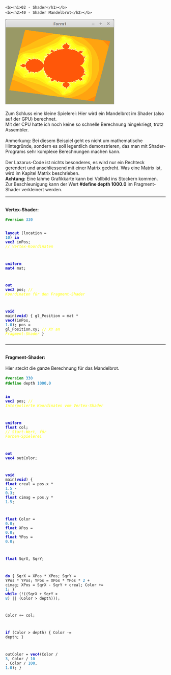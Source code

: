     <b><h1>02 - Shader</h1></b>
    <b><h2>40 - Shader Mandelbrot</h2></b>
<img src="image.png" alt="Selfhtml"><br><br>
Zum Schluss eine kleine Spielerei: Hier wird ein Mandelbrot im Shader (also auf der GPU) berechnet.<br>
Mit der CPU hatte ich noch keine so schnelle Berechnung hingekriegt, trotz Assembler.<br>
<br>
Anmerkung: Bei diesem Beispiel geht es nicht um mathematische Hintegründe, sondern es soll legentlich demonstrieren, das man mit Shader-Programs sehr komplexe Berechnungen machen kann.<br>
<br>
Der Lazarus-Code ist nichts besonderes, es wird nur ein Rechteck gerendert und anschliessend mit einer Matrix gedreht. Was eine Matrix ist, wird im Kapitel Matrix beschrieben.<br>
<b>Achtung:</b> Eine lahme Grafikkarte kann bei Vollbild ins Stockern kommen.<br>
Zur Beschleunigung kann der Wert <b>#define depth 1000.0</b> im Fragment-Shader verkleinert werden.<br>
<hr><br>
<b>Vertex-Shader:</b><br>
<pre><code><b><font color="#008800">#version</font></b> <font color="#0077BB">330</font>

<b><font color="0000BB">layout</font></b> (location = <font color="#0077BB">10</font>) <b><font color="0000BB">in</font></b> <b><font color="0000BB">vec3</font></b> inPos;   <i><font color="#FFFF00">// Vertex-Koordinaten</font></i>

<b><font color="0000BB">uniform</font></b> <b><font color="0000BB">mat4</font></b> mat;

<b><font color="0000BB">out</font></b> <b><font color="0000BB">vec2</font></b> pos;                           <i><font color="#FFFF00">// Koordinaten für den Fragment-Shader</font></i>

<b><font color="0000BB">void</font></b> main(<b><font color="0000BB">void</font></b>) {
  gl_Position = mat * <b><font color="0000BB">vec4</font></b>(inPos, <font color="#0077BB">1</font>.<font color="#0077BB">0</font>);
  pos = gl_Position.xy;                 <i><font color="#FFFF00">// XY an Fragment-Shader</font></i>
}
</pre></code>
<hr><br>
<b>Fragment-Shader:</b><br>
<br>
Hier steckt die ganze Berechnung für das Mandelbrot.<br>
<pre><code><b><font color="#008800">#version</font></b> <font color="#0077BB">330</font>
<b><font color="#008800">#define</font></b> depth <font color="#0077BB">1000</font>.<font color="#0077BB">0</font>

<b><font color="0000BB">in</font></b> <b><font color="0000BB">vec2</font></b> pos;       <i><font color="#FFFF00">// Interpolierte Koordinaten vom Vertex-Shader</font></i>

<b><font color="0000BB">uniform</font></b> <b><font color="0000BB">float</font></b> col; <i><font color="#FFFF00">// Start-Wert, für Farben-Spielerei</font></i>

<b><font color="0000BB">out</font></b> <b><font color="0000BB">vec4</font></b> outColor;

<b><font color="0000BB">void</font></b> main(<b><font color="0000BB">void</font></b>) {
  <b><font color="0000BB">float</font></b> creal = pos.x * <font color="#0077BB">1</font>.<font color="#0077BB">5</font> - <font color="#0077BB">0</font>.<font color="#0077BB">3</font>;
  <b><font color="0000BB">float</font></b> cimag = pos.y * <font color="#0077BB">1</font>.<font color="#0077BB">5</font>;

  <b><font color="0000BB">float</font></b> Color = <font color="#0077BB">0</font>.<font color="#0077BB">0</font>;
  <b><font color="0000BB">float</font></b> XPos  = <font color="#0077BB">0</font>.<font color="#0077BB">0</font>;
  <b><font color="0000BB">float</font></b> YPos  = <font color="#0077BB">0</font>.<font color="#0077BB">0</font>;

  <b><font color="0000BB">float</font></b> SqrX, SqrY;

  <b><font color="0000BB">do</font></b> {
    SqrX   = XPos * XPos;
    SqrY   = YPos * YPos;
    YPos   = XPos * YPos * <font color="#0077BB">2</font> + cimag;
    XPos   = SqrX - SqrY + creal;
    Color += <font color="#0077BB">1</font>;
  } <b><font color="0000BB">while</font></b> (!((SqrX + SqrY > <font color="#0077BB">8</font>) || (Color > depth)));

  Color += col;

  <b><font color="0000BB">if</font></b> (Color > depth) {
    Color -= depth;
  }

  outColor = <b><font color="0000BB">vec4</font></b>(Color / <font color="#0077BB">3</font>, Color / <font color="#0077BB">10</font> , Color / <font color="#0077BB">100</font>, <font color="#0077BB">1</font>.<font color="#0077BB">0</font>);
}
</pre></code>

